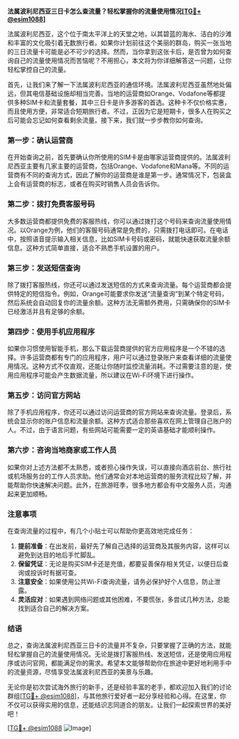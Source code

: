 **法属波利尼西亚三日卡怎么查流量？轻松掌握你的流量使用情况[[TG💪+ @esim1088](https://t.me/s/esim1088)]**

法属波利尼西亚，这个位于南太平洋上的天堂之地，以其碧蓝的海水、洁白的沙滩和丰富的文化吸引着无数旅行者。如果你计划前往这个美丽的群岛，购买一张当地的三日流量卡可能是必不可少的选择。然而，当你拿到这张卡后，是否曾为如何查询自己的流量使用情况而苦恼呢？不用担心，本文将为你详细解答这一问题，让你轻松掌控自己的流量。

首先，让我们来了解一下法属波利尼西亚的通信环境。法属波利尼西亚虽然地处偏远，但其电信基础设施却相当完善。当地的运营商如Orange、Vodafone等都提供多种SIM卡和流量套餐，其中三日卡是许多游客的首选。这种卡不仅价格实惠，而且使用方便，非常适合短期旅行者。不过，正因为它是短期卡，很多人在购买之后可能会忘记如何查看剩余流量。接下来，我们就一步步教你如何查询。

### **第一步：确认运营商**
在开始查询之前，首先要确认你所使用的SIM卡是由哪家运营商提供的。法属波利尼西亚主要有几家主要的运营商，包括Orange、Vodafone和Mana等。不同的运营商有不同的查询方式，因此了解你的运营商是谁是第一步。通常情况下，包装盒上会有运营商的标志，或者在购买时销售人员会告诉你。

### **第二步：拨打免费客服号码**
大多数运营商都提供免费的客服热线，你可以通过拨打这个号码来查询流量使用情况。以Orange为例，他们的客服号码通常是免费的，只需拨打电话即可。在电话中，按照语音提示输入相关信息，比如SIM卡号码或密码，就能快速获取流量余额信息。这种方式简单直接，适合不熟悉手机设置的用户。

### **第三步：发送短信查询**
除了拨打客服热线，你还可以通过发送短信的方式来查询流量。每个运营商都会提供特定的短信指令。例如，Orange可能要求你发送“流量查询”到某个特定号码，然后系统会自动回复你的流量余额。这种方法无需额外费用，只需确保你的SIM卡已经激活并且有足够的余额。

### **第四步：使用手机应用程序**
如果你习惯使用智能手机，那么下载运营商提供的官方应用程序是一个不错的选择。许多运营商都有专门的应用程序，用户可以通过登录账户来查看详细的流量使用情况。这种方式不仅直观，还能让你随时监控流量消耗。不过需要注意的是，使用应用程序可能会产生数据流量，所以建议在Wi-Fi环境下进行操作。

### **第五步：访问官方网站**
除了手机应用程序，你还可以通过访问运营商的官方网站来查询流量。登录后，系统会显示你的账户信息和流量余额。这种方式适合那些喜欢在网上管理自己账户的人。不过，由于语言问题，有些网站可能需要一定的英语基础才能顺利操作。

### **第六步：咨询当地商家或工作人员**
如果你对上述方法都不太熟悉，或者担心操作失误，可以直接向酒店前台、旅行社或机场服务台的工作人员求助。他们通常会对本地运营商的服务流程比较了解，并能帮助你快速解决问题。此外，在旅游旺季，很多地方都会有中文服务人员，沟通起来更加顺畅。

### **注意事项**
在查询流量的过程中，有几个小贴士可以帮助你更高效地完成任务：

1. **提前准备**：在出发前，最好先了解自己选择的运营商及其服务内容，这样可以避免到达目的地后手忙脚乱。
2. **保留凭证**：无论是购买SIM卡还是充值，都要妥善保存相关凭证，以便日后查询或投诉时有据可查。
3. **注意安全**：如果使用公共Wi-Fi查询流量，请务必保护好个人信息，防止泄露。
4. **灵活应对**：如果遇到网络问题或其他困难，不要慌张，多尝试几种方法，总能找到适合自己的解决方案。

### **结语**
总之，查询法属波利尼西亚三日卡的流量并不复杂，只要掌握了正确的方法，就能轻松掌握自己的流量使用情况。无论是拨打客服热线、发送短信，还是使用应用程序或访问官网，都能满足你的需求。希望本文能够帮助你在旅途中更好地利用手中的流量资源，尽情享受法属波利尼西亚的美景与乐趣。

无论你是初次尝试海外旅行的新手，还是经验丰富的老手，都欢迎加入我们的讨论群组[[TG💪+ @esim1088](https://t.me/s/esim1088)]，与其他旅行爱好者一起分享经验和心得。在这里，你不仅可以获得实用的信息，还能结识志同道合的朋友。让我们一起探索世界的美好吧！

[[TG💪+ @esim1088](https://t.me/s/esim1088) ![Image](https://i.postimg.cc/4NQfJmqS/Snipaste-2025-05-13-00-14-12.png)]
